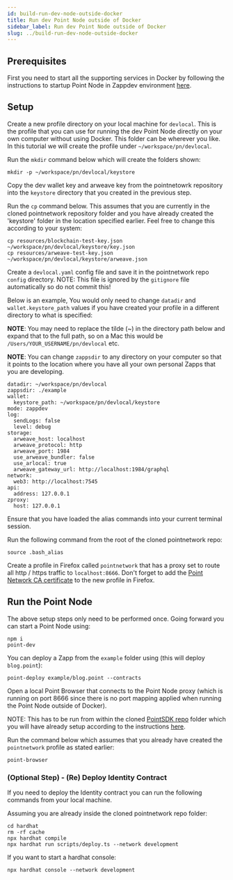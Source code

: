 ```yaml
---
id: build-run-dev-node-outside-docker
title: Run dev Point Node outside of Docker
sidebar_label: Run dev Point Node outside of Docker
slug: ../build-run-dev-node-outside-docker
---
```

 
## Prerequisites
 
First you need to start all the supporting services in Docker by following the instructions to startup Point Node in Zappdev environment [here](./build-build-with-pointnetwork.md).
 
## Setup
 
Create a new profile directory on your local machine for `devlocal`. This is the profile that you can use for running the dev Point Node directly on your own computer without using Docker. This folder can be wherever you like. In this tutorial we will create the profile under `~/workspace/pn/devlocal`. 
 
Run the `mkdir` command below which will create the folders shown:
 
```
mkdir -p ~/workspace/pn/devlocal/keystore
```
 
Copy the dev wallet key and arweave key from the pointnetowrk repository into the `keystore` directory that you created in the previous step.
 
Run the `cp` command below. This assumes that you are currently in the cloned pointnetwork repository folder and you have already created the 'keystore' folder in the location specified earlier. Feel free to change this according to your system:
 
```
cp resources/blockchain-test-key.json ~/workspace/pn/devlocal/keystore/key.json
cp resources/arweave-test-key.json ~/workspace/pn/devlocal/keystore/arweave.json
```
 
Create a `devlocal.yaml` config file and save it in the pointnetwork repo `config` directory. NOTE: This file is ignored by the `gitignore` file automatically so do not commit this!
 
Below is an example, You would only need to change `datadir` and `wallet.keystore_path` values if you have created your profile in a different directory to what is specified:

**NOTE**: You may need to replace the tilde (~) in the directory path below and expand that to the full path, so on a Mac this would be `/Users/YOUR_USERNAME/pn/devlocal` etc.

**NOTE**: You can change `zappsdir` to any directory on your computer so that it points to the location where you have all your own personal Zapps that you are developing.
 
```
datadir: ~/workspace/pn/devlocal
zappsdir: ./example
wallet:
  keystore_path: ~/workspace/pn/devlocal/keystore
mode: zappdev
log:
  sendLogs: false
  level: debug
storage:
  arweave_host: localhost
  arweave_protocol: http
  arweave_port: 1984
  use_arweave_bundler: false
  use_arlocal: true
  arweave_gateway_url: http://localhost:1984/graphql
network:
  web3: http://localhost:7545
api:
  address: 127.0.0.1
zproxy:
  host: 127.0.0.1
```
 
Ensure that you have loaded the alias commands into your current terminal session.
 
Run the following command from the root of the cloned pointnetwork repo:
 
```
source .bash_alias
```
 
Create a profile in Firefox called `pointnetwork` that has a proxy set to route all http / https traffic to `localhost:8666`. Don't forget to add the [Point Network CA certificate](./build-build-with-pointnetwork.md#create-a-point-network-profile-in-firefox) to the new profile in Firefox. 
 
## Run the Point Node
 
The above setup steps only need to be performed once. Going forward you can start a Point Node using:
 
```
npm i
point-dev
```
 
You can deploy a Zapp from the `example` folder using (this will deploy `blog.point`):
 
```
point-deploy example/blog.point --contracts
```
 
Open a local Point Browser that connects to the Point Node proxy (which is running on port 8666 since there is no port mapping applied when running the Point Node outside of Docker).
 
NOTE: This has to be run from within the cloned [PointSDK repo](https://github.com/pointnetwork/pointsdk) folder which you will have already setup according to the instructions [here](./build-build-with-pointnetwork.md#create-a-point-network-profile-in-firefox).
 
Run the command below which assumes that you already have created the `pointnetwork` profile as stated earlier:
 
```
point-browser
```
 
### (Optional Step) - (Re) Deploy Identity Contract
 
If you need to deploy the Identity contract you can run the following commands from your local machine.
 
Assuming you are already inside the cloned pointnetwork repo folder:
 
```
cd hardhat
rm -rf cache
npx hardhat compile
npx hardhat run scripts/deploy.ts --network development
```
 
If you want to start a hardhat console:
 
```
npx hardhat console --network development
```
